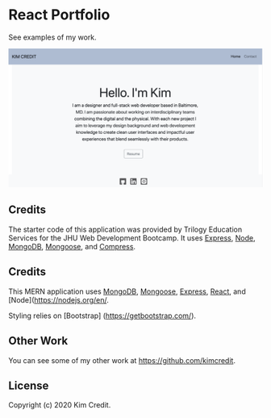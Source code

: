 # React Portfolio
See examples of my work.

<kbd>
<img src="example.png" width="700">
</kbd>

## Credits
The starter code of this application was provided by Trilogy Education Services for the JHU Web Development Bootcamp. It uses
[Express](https://www.npmjs.com/package/express), [Node](https://nodejs.org/en/), [MongoDB](https://www.mongodb.com/), [Mongoose](https://www.npmjs.com/package/mongoose/), and [Compress](https://www.npmjs.com/package/compression).

## Credits
This MERN application uses [MongoDB](https://www.mongodb.com/), [Mongoose](https://www.npmjs.com/package/mongoose/), [Express](https://www.npmjs.com/package/express), [React](https://reactjs.org/),  and [Node](https://nodejs.org/en/.
 
Styling relies on [Bootstrap] (https://getbootstrap.com/).

## Other Work
You can see some of my other work at <https://github.com/kimcredit>.    

## License
Copyright (c) 2020 Kim Credit.
